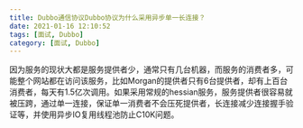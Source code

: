 ```yaml
---
title: Dubbo通信协议Dubbo协议为什么采用异步单一长连接？
date: 2021-01-16 12:10:52
tags: [面试, Dubbo]
category: [面试, Dubbo]
---
```


因为服务的现状大都是服务提供者少，通常只有几台机器，而服务的消费者多，可能整个网站都在访问该服务，比如Morgan的提供者只有6台提供者，却有上百台消费者，每天有1.5亿次调用。如果采用常规的hessian服务，服务提供者很容易就被压跨，通过单一连接，保证单一消费者不会压死提供者，长连接减少连接握手验证等，并使用异步IO复用线程池防止C10K问题。
